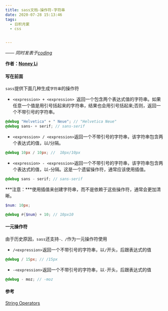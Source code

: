 ```yaml
---
title: sass文档-操作符-字符串
date: 2020-07-28 15:13:46
tags:
  - 日积月累
  - css


---
```


[Noney Li]: https://github.com/noney/ "noneyli"

*—— 同时发表于[coding](http://0kv30q.coding-pages.com/)*

__作者：[Noney Li]__

#### 写在前面

`sass`提供下面几种生成`字符串`的操作符

- `<expression> + <expression> `返回一个包含两个表达式值的字符串。如果任意一个值是用引号括起来的字符串，结果也会用引号括起来;否则，返回一个不带引号的字符串。

```scss
@debug "Helvetica" + " Neue"; // "Helvetica Neue"
@debug sans- + serif; // sans-serif
```

- `<expression> / <expression>`返回一个不带引号的字符串，该字符串包含两个表达式的值，以/分隔。

```scss
@debug 10px / 10px; //  10px/10px
```

- `<expression> - <expression>`返回一个不带引号的字符串，该字符串包含两个表达式的值，以-分隔。这是一个遗留操作符，通常应该使用插值。

<!-- more -->

```scss
@debug sans - serif; // sans-serif
```

***注意：***使用插值来创建字符串，而不是依赖于这些操作符，通常会更加清晰。

```scss
$num: 10px;

@debug #{$num} + 10; // 10px10
```

#### 一元操作符

由于历史原因，`sass`还支持`-、/`作为一元操作符使用

- `/<expression>`返回一个不带引号的字符串，以`/`开头，后跟表达式的值

```scss
@debug / 15px; // /15px
```

- `-<expression>`返回一个不带引号的字符串，以`-`开头，后跟表达式的值

```scss
@debug - moz; // -moz
```

#### 参考

[String Operators](https://sass-lang.com/documentation/operators/string)